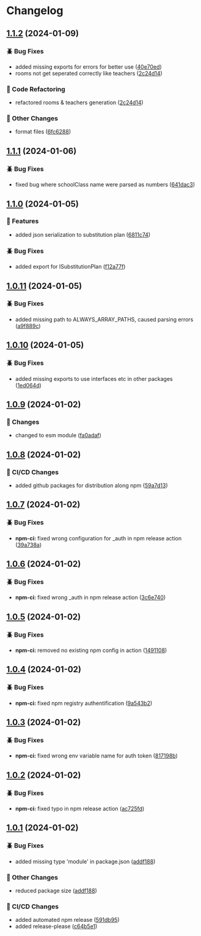 # Changelog

## [1.1.2](https://github.com/Vertretungsapp/indiware-api/compare/v1.1.1...v1.1.2) (2024-01-09)


### 🪲 Bug Fixes

* added missing exports for errors for better use ([40e70ed](https://github.com/Vertretungsapp/indiware-api/commit/40e70ed5669c3f612c48c20abb83588e58f43303))
* rooms not get seperated correctly like teachers ([2c24d14](https://github.com/Vertretungsapp/indiware-api/commit/2c24d14909aee150f836b0c939d481608be64740))


### 🔧 Code Refactoring

* refactored rooms & teachers generation ([2c24d14](https://github.com/Vertretungsapp/indiware-api/commit/2c24d14909aee150f836b0c939d481608be64740))


### 🔧 Other Changes

* format files ([6fc6288](https://github.com/Vertretungsapp/indiware-api/commit/6fc62880c7e7adcb21ac9a9e73a646f07b2aac28))

## [1.1.1](https://github.com/Vertretungsapp/indiware-api/compare/v1.1.0...v1.1.1) (2024-01-06)


### 🪲 Bug Fixes

* fixed bug where schoolClass name were parsed as numbers ([641dac3](https://github.com/Vertretungsapp/indiware-api/commit/641dac3367c0da8ac48a0924ed64dbcedd37347f))

## [1.1.0](https://github.com/Vertretungsapp/indiware-api/compare/v1.0.11...v1.1.0) (2024-01-05)


### 📕 Features

* added json serialization to substitution plan ([6811c74](https://github.com/Vertretungsapp/indiware-api/commit/6811c744421e2c6363c1164fc463ecd7949e5ae1))


### 🪲 Bug Fixes

* added export for ISubstitutionPlan ([f12a77f](https://github.com/Vertretungsapp/indiware-api/commit/f12a77fbd5a6736025674a25f6400025b523f9ac))

## [1.0.11](https://github.com/Vertretungsapp/indiware-api/compare/v1.0.10...v1.0.11) (2024-01-05)


### 🪲 Bug Fixes

* added missing path to ALWAYS_ARRAY_PATHS, caused parsing errors ([a9f889c](https://github.com/Vertretungsapp/indiware-api/commit/a9f889cd3278779480c82e85400d65fb129dee23))

## [1.0.10](https://github.com/Vertretungsapp/indiware-api/compare/v1.0.9...v1.0.10) (2024-01-05)


### 🪲 Bug Fixes

* added missing exports to use interfaces etc in other packages ([1ed064d](https://github.com/Vertretungsapp/indiware-api/commit/1ed064ded14886da59c9495e7b5fe65a01dd5324))

## [1.0.9](https://github.com/Vertretungsapp/indiware-api/compare/v1.0.8...v1.0.9) (2024-01-02)


### 🔄 Changes

* changed to esm module ([fa0adaf](https://github.com/Vertretungsapp/indiware-api/commit/fa0adaf701f473017c475950c2b65a80d5d63710))

## [1.0.8](https://github.com/Vertretungsapp/indiware-api/compare/v1.0.7...v1.0.8) (2024-01-02)


### 🚀 CI/CD Changes

* added github packages for distribution along npm ([59a7d13](https://github.com/Vertretungsapp/indiware-api/commit/59a7d1374890b03f06fb7d5969358ed2552badc2))

## [1.0.7](https://github.com/Vertretungsapp/indiware-api/compare/v1.0.6...v1.0.7) (2024-01-02)


### 🪲 Bug Fixes

* **npm-ci:** fixed wrong configuration for _auth in npm release action ([39a738a](https://github.com/Vertretungsapp/indiware-api/commit/39a738abcc8d1902135d38fbee759e8b449fec15))

## [1.0.6](https://github.com/Vertretungsapp/indiware-api/compare/v1.0.5...v1.0.6) (2024-01-02)


### 🪲 Bug Fixes

* **npm-ci:** fixed wrong _auth in npm release action ([3c6e740](https://github.com/Vertretungsapp/indiware-api/commit/3c6e7403af144d9015902e8fc33bd5a1f4f3c17f))

## [1.0.5](https://github.com/Vertretungsapp/indiware-api/compare/v1.0.4...v1.0.5) (2024-01-02)


### 🪲 Bug Fixes

* **npm-ci:** removed no existing npm config in action ([1491108](https://github.com/Vertretungsapp/indiware-api/commit/1491108ce5513a6291dd0dcd533f5639baa51f1c))

## [1.0.4](https://github.com/Vertretungsapp/indiware-api/compare/v1.0.3...v1.0.4) (2024-01-02)


### 🪲 Bug Fixes

* **npm-ci:** fixed npm registry authentification ([9a543b2](https://github.com/Vertretungsapp/indiware-api/commit/9a543b293e3846bc16ee783cc1962bd966e51260))

## [1.0.3](https://github.com/Vertretungsapp/indiware-api/compare/v1.0.2...v1.0.3) (2024-01-02)


### 🪲 Bug Fixes

* **npm-ci:** fixed wrong env variable name for auth token ([817198b](https://github.com/Vertretungsapp/indiware-api/commit/817198b0375bae1573b5c6cf653f045c730dcb6f))

## [1.0.2](https://github.com/Vertretungsapp/indiware-api/compare/v1.0.1...v1.0.2) (2024-01-02)


### 🪲 Bug Fixes

* **npm-ci:** fixed typo in npm release action ([ac725fd](https://github.com/Vertretungsapp/indiware-api/commit/ac725fde47edd6f4620816167f4fe68300b2684c))

## [1.0.1](https://github.com/Vertretungsapp/indiware-api/compare/v1.0.0...v1.0.1) (2024-01-02)


### 🪲 Bug Fixes

* added missing type 'module' in package.json ([addf188](https://github.com/Vertretungsapp/indiware-api/commit/addf1883657d771ea4bac4bb70c2018844994293))


### 🔧 Other Changes

* reduced package size ([addf188](https://github.com/Vertretungsapp/indiware-api/commit/addf1883657d771ea4bac4bb70c2018844994293))


### 🚀 CI/CD Changes

* added automated npm release ([591db95](https://github.com/Vertretungsapp/indiware-api/commit/591db95bb6f8566046592de47511df9cdb628735))
* added release-please ([c64b5e1](https://github.com/Vertretungsapp/indiware-api/commit/c64b5e1d29030e6558588de152bf06754f669573))
